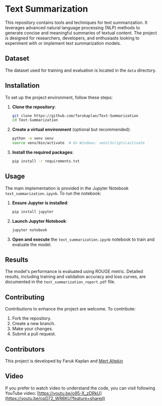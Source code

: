 # Text Summarization

This repository contains tools and techniques for text summarization. It leverages advanced natural language processing (NLP) methods to generate concise and meaningful summaries of textual content. The project is designed for researchers, developers, and enthusiasts looking to experiment with or implement text summarization models.


## Dataset

The dataset used for training and evaluation is located in the `data` directory.

## Installation

To set up the project environment, follow these steps:

1. **Clone the repository**:

   ```bash
   git clone https://github.com/farukaplan/Text-Summarization
   cd Text-Summarization
   ```

2. **Create a virtual environment** (optional but recommended):

   ```bash
   python -m venv venv
   source venv/bin/activate  # On Windows: venv\Scripts\activate
   ```

3. **Install the required packages**:

   ```bash
   pip install -r requirements.txt
   ```

## Usage

The main implementation is provided in the Jupyter Notebook `text_summarization.ipynb`. To run the notebook:

1. **Ensure Jupyter is installed**:

   ```bash
   pip install jupyter
   ```

2. **Launch Jupyter Notebook**:

   ```bash
   jupyter notebook
   ```

3. **Open and execute** the `text_summarization.ipynb` notebook to train and evaluate the model.

## Results

The model's performance is evaluated using ROUGE metric. Detailed results, including training and validation accuracy and loss curves, are documented in the `text_summarization_report.pdf` file.

## Contributing

Contributions to enhance the project are welcome. To contribute:

1. Fork the repository.
2. Create a new branch.
3. Make your changes.
4. Submit a pull request.

## Contributors
This project is developed by Faruk Kaplan and [Mert Altekin](https://github.com/AltekinMert)

## Video
If you prefer to watch video to understand the code, you can visit following YouTube video: [https://youtu.be/o95-X_zDRkU](https://youtu.be/cpD72_WR6KU?feature=shared)
